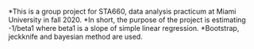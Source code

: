 *This is a group project for STA660, data analysis practicum at Miami University in fall 2020.
*In short, the purpose of the project is estimating -1/beta1 where beta1 is a slope of simple linear regression.
*Bootstrap, jeckknife and bayesian method are used.

